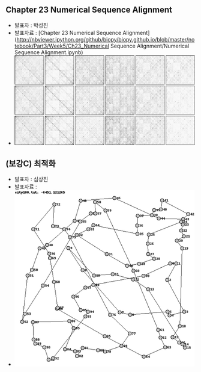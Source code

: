 ## Chapter 23 Numerical Sequence Alignment
- 발표자 : 박성진
- 발표자료 : [Chapter 23 Numerical Sequence Alignment](http://nbviewer.ipython.org/github/biopy/biopy.github.io/blob/master/notebook/Part3/Week5/Ch23_Numerical Sequence Alignment/Numerical Sequence Alignment.ipynb)
- ![c3_23](/doc/img/c3_23.jpg)

## (보강C) 최적화
- 발표자 : 심상진
- 발표자료 :
- ![c3_tsp](/doc/img/c3_tsp.jpg)
